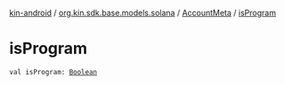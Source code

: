 [kin-android](../../index.md) / [org.kin.sdk.base.models.solana](../index.md) / [AccountMeta](index.md) / [isProgram](./is-program.md)

# isProgram

`val isProgram: `[`Boolean`](https://kotlinlang.org/api/latest/jvm/stdlib/kotlin/-boolean/index.html)
